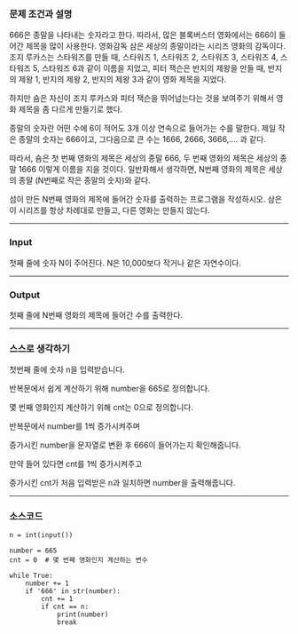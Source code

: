 ### **문제 조건과 설명**

666은 종말을 나타내는 숫자라고 한다. 따라서, 많은 블록버스터 영화에서는 666이 들어간 제목을 많이 사용한다. 영화감독 삼은 세상의 종말이라는 시리즈 영화의 감독이다. 조지 루카스는 스타워즈를 만들 때, 스타워즈 1, 스타워즈 2, 스타워즈 3, 스타워즈 4, 스타워즈 5, 스타워즈 6과 같이 이름을 지었고, 피터 잭슨은 반지의 제왕을 만들 때, 반지의 제왕 1, 반지의 제왕 2, 반지의 제왕 3과 같이 영화 제목을 지었다.

하지만 숌은 자신이 조지 루카스와 피터 잭슨을 뛰어넘는다는 것을 보여주기 위해서 영화 제목을 좀 다르게 만들기로 했다.

종말의 숫자란 어떤 수에 6이 적어도 3개 이상 연속으로 들어가는 수를 말한다. 제일 작은 종말의 숫자는 666이고, 그다음으로 큰 수는 1666, 2666, 3666,.... 과 같다.

따라서, 숌은 첫 번째 영화의 제목은 세상의 종말 666, 두 번째 영화의 제목은 세상의 종말 1666 이렇게 이름을 지을 것이다. 일반화해서 생각하면, N번째 영화의 제목은 세상의 종말 (N번째로 작은 종말의 숫자)와 같다.

섬이 만든 N번째 영화의 제목에 들어간 숫자를 출력하는 프로그램을 작성하시오. 삼은 이 시리즈를 항상 차례대로 만들고, 다른 영화는 만들지 않는다.

---

### **Input**

첫째 줄에 숫자 N이 주어진다. N은 10,000보다 작거나 같은 자연수이다.

---

### **Output**

첫째 줄에 N번째 영화의 제목에 들어간 수를 출력한다.

---

### **스스로 생각하기**

첫번째 줄에 숫자 n을 입력받습니다.

반복문에서 쉽게 계산하기 위해 number을 665로 정의합니다.

몇 번째 영화인지 계산하기 위해 cnt는 0으로 정의합니다.

반복문에서 number를 1씩 증가시켜주며

증가시킨 number을 문자열로 변환 후 666이 들어가는지 확인해줍니다.

만약 들어 있다면 cnt를 1씩 증가시켜주고

증가시킨 cnt가 처음 입력받은 n과 일치하면 number을 출력해줍니다.

---

### **소스코드**

```
n = int(input())

number = 665
cnt = 0  # 몇 번째 영화인지 계산하는 변수

while True:
    number += 1
    if '666' in str(number):
        cnt += 1
        if cnt == n:
            print(number)
            break
```
